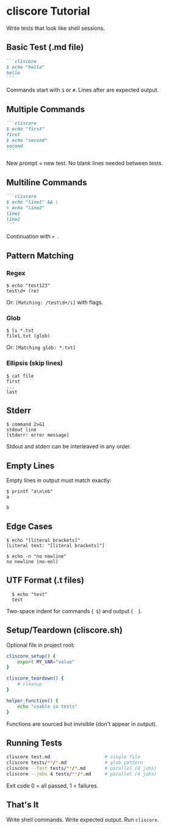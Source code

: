 # cliscore Tutorial

Write tests that look like shell sessions.

## Basic Test (.md file)

````markdown
```cliscore
$ echo "hello"
hello
```
````

Commands start with `$` or `#`. Lines after are expected output.

## Multiple Commands

````markdown
```cliscore
$ echo "first"
first
$ echo "second"
second
```
````

New prompt = new test. No blank lines needed between tests.

## Multiline Commands

````markdown
```cliscore
$ echo "line1" && \
> echo "line2"
line1
line2
```
````

Continuation with `> `.

## Pattern Matching

### Regex
```cliscore
$ echo "test123"
test\d+ (re)
```

Or: `[Matching: /test\d+/i]` with flags.

### Glob
```cliscore
$ ls *.txt
file1.txt (glob)
```

Or: `[Matching glob: *.txt]`

### Ellipsis (skip lines)
```cliscore
$ cat file
first
...
last
```

## Stderr

```cliscore
$ command 2>&1
stdout line
[stderr: error message]
```

Stdout and stderr can be interleaved in any order.

## Empty Lines

Empty lines in output must match exactly:

```cliscore
$ printf "a\n\nb"
a

b
```

## Edge Cases

```cliscore
$ echo "[literal brackets]"
[Literal text: "[literal brackets]"]

$ echo -n "no newline"
no newline (no-eol)
```

## UTF Format (.t files)

```
  $ echo "test"
  test
```

Two-space indent for commands (`  $ `) and output (`  `).

## Setup/Teardown (cliscore.sh)

Optional file in project root:

```sh
cliscore_setup() {
    export MY_VAR="value"
}

cliscore_teardown() {
    # cleanup
}

helper_function() {
    echo "usable in tests"
}
```

Functions are sourced but invisible (don't appear in output).

## Running Tests

```bash
cliscore test.md                    # single file
cliscore tests/**/*.md              # glob pattern
cliscore --fast tests/**/*.md       # parallel (8 jobs)
cliscore --jobs 4 tests/**/*.md     # parallel (4 jobs)
```

Exit code 0 = all passed, 1 = failures.

## That's It

Write shell commands. Write expected output. Run `cliscore`.
